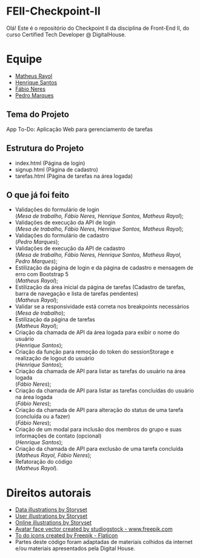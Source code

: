 # FEII-Checkpoint-II
Olá! Este é o repositório do Checkpoint II da disciplina de Front-End II, do curso Certified Tech Developer @ DigitalHouse.

# Equipe

- [Matheus Rayol](https://github.com/matheusrayol)
- [Henrique Santos](https://github.com/HenriqueC4)
- [Fábio Neres](https://github.com/neresfabio)
- [Pedro Marques](http://github.com/pedromarqs)

## Tema do Projeto
App To-Do: Aplicação Web para gerenciamento de tarefas

## Estrutura do Projeto
- index.html (Página de login)
- signup.html (Página de cadastro)
- tarefas.html (Página de tarefas na área logada)

## O que já foi feito
- Validações do formulário de login<br/>(*Mesa de trabalho, Fábio Neres, Henrique Santos, Matheus Rayol*);
- Validações de execução da API de login<br/>(*Mesa de trabalho, Fábio Neres, Henrique Santos, Matheus Rayol*);
- Validações do formulário de cadastro<br/>(*Pedro Marques*);
- Validações de execução da API de cadastro<br/>(*Mesa de trabalho, Fábio Neres, Henrique Santos, Matheus Rayol, Pedro Marques*);
- Estilização da página de login e da página de cadastro e mensagem de erro com Bootstrap 5<br/>(*Matheus Rayol*);
- Estilização da área inicial da página de tarefas (Cadastro de tarefas, barra de navegação e lista de tarefas pendentes)<br/>(*Matheus Rayol*);
- Validar se a responsividade está correta nos breakpoints necessários<br />(*Mesa de trabalho*);
- Estilização da página de tarefas<br/>(*Matheus Rayol*);
- Criação da chamada de API da área logada para exibir o nome do usuário<br/>(*Henrique Santos*);
- Criação da função para remoção do token do sessionStorage e realização de logout do usuário<br/>(*Henrique Santos*);
- Criação da chamada de API para listar as tarefas do usuário na área logada<br/>(*Fábio Neres*);
- Criação da chamada de API para listar as tarefas concluídas do usuário na área logada<br/>(*Fábio Neres*);
- Criação da chamada de API para alteração do status de uma tarefa (concluída ou a fazer)<br/>(*Fábio Neres*);
- Criação de um modal para inclusão dos membros do grupo e suas informações de contato (opcional)<br/>(*Henrique Santos*);
- Criação da chamada de API para exclusão de uma tarefa concluída<br/>(*Matheus Rayol, Fábio Neres*);
- Refatoração do código<br/>(*Matheus Rayol*).

# Direitos autorais
- <a href="https://storyset.com/data">Data illustrations by Storyset</a>
- <a href="https://storyset.com/user">User illustrations by Storyset</a>
- <a href="https://storyset.com/online">Online illustrations by Storyset</a>
- <a href='https://www.freepik.com/vectors/avatar-face'>Avatar face vector created by studiogstock - www.freepik.com</a>
- <a href="https://www.flaticon.com/free-icons/to-do" title="to do icons">To do icons created by Freepik - Flaticon</a>
- Partes deste código foram adaptadas de materiais colhidos da internet e/ou materiais apresentados pela Digital House.

